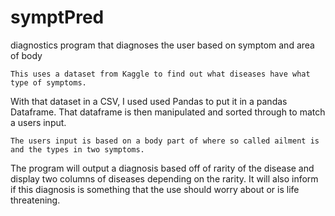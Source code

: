 # symptPred
diagnostics program that diagnoses the user based on symptom and area of body

    This uses a dataset from Kaggle to find out what diseases have what type of symptoms.
With that dataset in a CSV, I used used Pandas to put it in a pandas Dataframe.
That dataframe is then manipulated and sorted through to match a users input.

    The users input is based on a body part of where so called ailment is and the types in two symptoms.
The program will output a diagnosis based off of rarity of the disease and display two columns of diseases depending on the rarity.
It will also inform if this diagnosis is something that the use should worry about or is life threatening.
